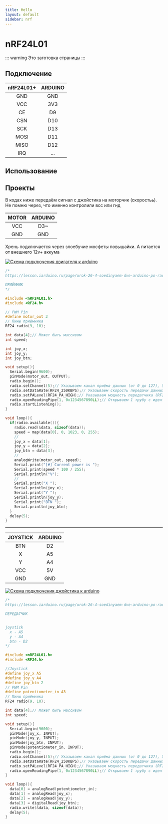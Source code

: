 ```yaml
---
title: Hello
layout: default
sidebar: nrf
---
```


# nRF24L01

::: warning
Это заготовка страницы
:::

## Подключение

| nRF24L01+ | ARDUINO |
| :-------: | :-----: |
| GND       | GND     |
| VCC       | 3V3     |
| CE        | D9      |
| CSN       | D10     |
| SCK       | D13     |
| MOSI      | D11     |
| MISO      | D12     |
| IRQ       | ...     |

## Использование
## Проекты
В кодах ниже передаём сигнал с джойстика на моторчик (скоростьь). Не помню через, что именно контролили всс или гнд

| MOTOR | ARDUINO |
| :---: |:-------:|
| VCC   | D3~     |
| GND   | GND     |

Хрень подключается через злоебучие мосфеты повышайки. А питается от внешнего 12v+ аккума

[![Схема подключения двигателя к arduino](https://orpi.borland.ml/codelab/images/Untitled_Sketch_bb.png "Схема подключения двигателя к arduino")](https://orpi.borland.ml/codelab/images/Untitled_Sketch_bb.png)

```c
/*
https://lesson.iarduino.ru/page/urok-26-4-soedinyaem-dve-arduino-po-radiokanalu-cherez-nrf24l01/

ПРИЁМНИК
*/

#include <nRF24L01.h>
#include <RF24.h>

// PWM Pin
#define motor_out 3
// Пины приёмника
RF24 radio(9, 10);

int data[4];// Может быть массивом
int speed;

int joy_x;
int joy_y;
int joy_btn;

void setup(){
  Serial.begin(9600);
  pinMode(motor_out, OUTPUT);
  radio.begin();
  radio.setChannel(5);// Указываем канал приёма данных (от 0 до 127), 5 - значит приём данных осуществляется на частоте 2,405 ГГц (на одном канале может быть только 1 приёмник и до 6 передатчиков)
  radio.setDataRate(RF24_250KBPS);// Указываем скорость передачи данных (RF24_250KBPS, RF24_1MBPS, RF24_2MBPS), RF24_1MBPS - 1Мбит/сек
  radio.setPALevel(RF24_PA_HIGH);// Указываем мощность передатчика (RF24_PA_MIN=-18dBm, RF24_PA_LOW=-12dBm, RF24_PA_HIGH=-6dBm, RF24_PA_MAX=0dBm)
  radio.openReadingPipe(1, 0x1234567890LL);// Открываем 1 трубу с идентификатором 0x1234567890 для приема данных (на ожном канале может быть открыто до 6 разных труб, которые должны отличаться только последним байтом идентификатора)
  radio.startListening();
}

void loop(){
  if(radio.available()){
    radio.read(&data, sizeof(data));
    speed = map(data[0], 0, 1023, 0, 255);
    //
    joy_x = data[1];
    joy_y = data[2];
    joy_btn = data[3];
    //
    analogWrite(motor_out, speed);
    Serial.print("[#] Current power is ");
    Serial.print(speed * 100 / 255);
    Serial.println("%");
    //
    Serial.print("X ");
    Serial.println(joy_x);
    Serial.print("Y ");
    Serial.println(joy_y);
    Serial.print("BTN ");
    Serial.println(joy_btn);
  }
  delay(5);
}

```

---

| JOYSTICK | ARDUINO |
| :------: | :-----: |
| BTN      | D2      |
| X        | A5      |
| Y        | A4      |
| VCC      | 5V      |
| GND      | GND     |

[![Схема подключения джойстика к arduino](https://orpi.borland.ml/codelab/images/Untitled_Sketch_1_bb.png "Схема подключения джойстика к arduino")](https://orpi.borland.ml/codelab/images/Untitled_Sketch_1_bb.png)


```c
/*
https://lesson.iarduino.ru/page/urok-26-4-soedinyaem-dve-arduino-po-radiokanalu-cherez-nrf24l01/

ПЕРЕДАТЧИК


joystick
  x - A5
  y - A4
  btn - D2
*/

#include <nRF24L01.h>
#include <RF24.h>

//Joystick
#define joy_x A5
#define joy_y A4
#define joy_btn 2
// PWM Pin
#define potentiometer_in A3
// Пины приёмника
RF24 radio(9, 10);

int data[4];// Может быть массивом
int speed;

void setup(){
  Serial.begin(9600);
  pinMode(joy_x, INPUT);
  pinMode(joy_y, INPUT);
  pinMode(joy_btn, INPUT);
  pinMode(potentiometer_in, INPUT);
  radio.begin();
  radio.setChannel(5);// Указываем канал приёма данных (от 0 до 127), 5 - значит приём данных осуществляется на частоте 2,405 ГГц (на одном канале может быть только 1 приёмник и до 6 передатчиков)
  radio.setDataRate(RF24_250KBPS);// Указываем скорость передачи данных (RF24_250KBPS, RF24_1MBPS, RF24_2MBPS), RF24_1MBPS - 1Мбит/сек
  radio.setPALevel(RF24_PA_HIGH);// Указываем мощность передатчика (RF24_PA_MIN=-18dBm, RF24_PA_LOW=-12dBm, RF24_PA_HIGH=-6dBm, RF24_PA_MAX=0dBm)
  radio.openReadingPipe(1, 0x1234567890LL);// Открываем 1 трубу с идентификатором 0x1234567890 для приема данных (на ожном канале может быть открыто до 6 разных труб, которые должны отличаться только последним байтом идентификатора)
}

void loop(){
  data[0] = analogRead(potentiometer_in);
  data[1] = analogRead(joy_x);
  data[2] = analogRead(joy_y);
  data[3] = digitalRead(joy_btn);
  radio.write(&data, sizeof(data));
  delay(5);
}

```
